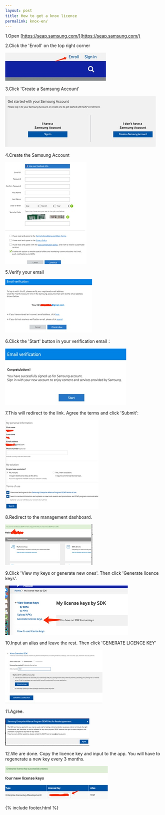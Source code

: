 ```yaml
---
layout: post
title: How to get a knox licence
permalink: knox-en/
---
```


1.Open [https://seap.samsung.com/](https://seap.samsung.com/)

2.Click the 'Enroll' on the top right corner

![](https://github.com/junyuecao/private-static/blob/master/knox/1.png?raw=true)

3.Click 'Create a Samsung Account'

![](https://github.com/junyuecao/private-static/blob/master/knox/2.png?raw=true)

4.Create the Samsung Account

![](https://github.com/junyuecao/private-static/blob/master/knox/3.png?raw=true)

5.Verify your email

![](https://github.com/junyuecao/private-static/blob/master/knox/4.png?raw=true)

6.Click the 'Start' button in your verification email：

![](https://github.com/junyuecao/private-static/blob/master/knox/5.png?raw=true)

7.This will redirect to the link. Agree the terms and click 'Submit':

![](https://github.com/junyuecao/private-static/blob/master/knox/6.png?raw=true)

8.Redirect to the management dashboard. 

![](https://github.com/junyuecao/private-static/blob/master/knox/7.png?raw=true)

9.Click 'View my keys or generate new ones'. Then click 'Generate licence keys'.

![](https://github.com/junyuecao/private-static/blob/master/knox/8.png?raw=true)

10.Input an alias and leave the rest. Then click 'GENERATE LICENCE KEY'

![](https://github.com/junyuecao/private-static/blob/master/knox/9.png?raw=true)

11.Agree.

![](https://github.com/junyuecao/private-static/blob/master/knox/10.png?raw=true)

12.We are done. Copy the licence key and input to the app. You will have to regenerate a new key every 3 months.

![](https://github.com/junyuecao/private-static/blob/master/knox/11.png?raw=true)

{% include footer.html %}